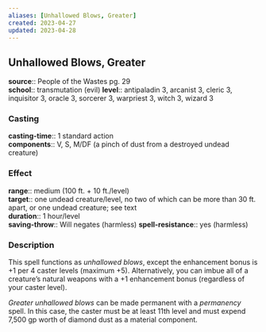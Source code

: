 ```yaml
---
aliases: [Unhallowed Blows, Greater]
created: 2023-04-27
updated: 2023-04-28
---
```


## Unhallowed Blows, Greater

**source**:: People of the Wastes pg. 29  
**school**:: transmutation (evil)
**level**:: antipaladin 3, arcanist 3, cleric 3, inquisitor 3, oracle 3, sorcerer 3, warpriest 3, witch 3, wizard 3

### Casting

**casting-time**:: 1 standard action  
**components**:: V, S, M/DF (a pinch of dust from a destroyed undead creature)

### Effect

**range**:: medium (100 ft. + 10 ft./level)  
**target**:: one undead creature/level, no two of which can be more than 30 ft. apart, or one undead creature; see text  
**duration**:: 1 hour/level  
**saving-throw**:: Will negates (harmless)
**spell-resistance**:: yes (harmless)

### Description

This spell functions as *unhallowed blows*, except the enhancement bonus is +1 per 4 caster levels (maximum +5). Alternatively, you can imbue all of a creature’s natural weapons with a +1 enhancement bonus (regardless of your caster level).  
  
*Greater unhallowed blows* can be made permanent with a *permanency* spell. In this case, the caster must be at least 11th level and must expend 7,500 gp worth of diamond dust as a material component.
